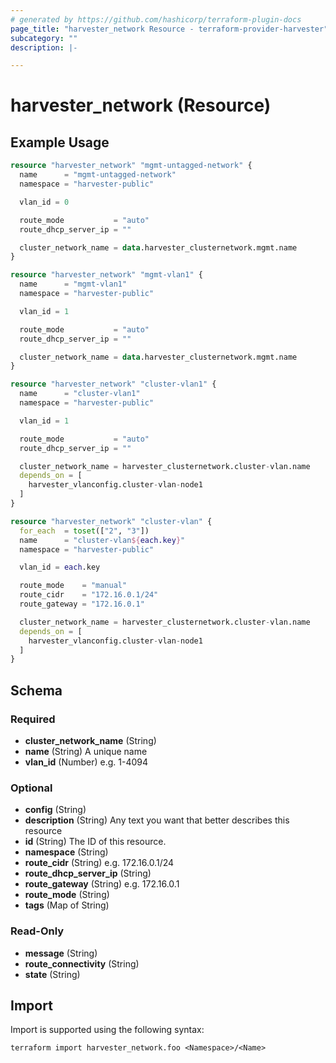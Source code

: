 ```yaml
---
# generated by https://github.com/hashicorp/terraform-plugin-docs
page_title: "harvester_network Resource - terraform-provider-harvester"
subcategory: ""
description: |-

---
```


# harvester_network (Resource)



## Example Usage

```terraform
resource "harvester_network" "mgmt-untagged-network" {
  name      = "mgmt-untagged-network"
  namespace = "harvester-public"

  vlan_id = 0

  route_mode           = "auto"
  route_dhcp_server_ip = ""

  cluster_network_name = data.harvester_clusternetwork.mgmt.name
}

resource "harvester_network" "mgmt-vlan1" {
  name      = "mgmt-vlan1"
  namespace = "harvester-public"

  vlan_id = 1

  route_mode           = "auto"
  route_dhcp_server_ip = ""

  cluster_network_name = data.harvester_clusternetwork.mgmt.name
}

resource "harvester_network" "cluster-vlan1" {
  name      = "cluster-vlan1"
  namespace = "harvester-public"

  vlan_id = 1

  route_mode           = "auto"
  route_dhcp_server_ip = ""

  cluster_network_name = harvester_clusternetwork.cluster-vlan.name
  depends_on = [
    harvester_vlanconfig.cluster-vlan-node1
  ]
}

resource "harvester_network" "cluster-vlan" {
  for_each  = toset(["2", "3"])
  name      = "cluster-vlan${each.key}"
  namespace = "harvester-public"

  vlan_id = each.key

  route_mode    = "manual"
  route_cidr    = "172.16.0.1/24"
  route_gateway = "172.16.0.1"

  cluster_network_name = harvester_clusternetwork.cluster-vlan.name
  depends_on = [
    harvester_vlanconfig.cluster-vlan-node1
  ]
}
```

<!-- schema generated by tfplugindocs -->
## Schema

### Required

- **cluster_network_name** (String)
- **name** (String) A unique name
- **vlan_id** (Number) e.g. 1-4094

### Optional

- **config** (String)
- **description** (String) Any text you want that better describes this resource
- **id** (String) The ID of this resource.
- **namespace** (String)
- **route_cidr** (String) e.g. 172.16.0.1/24
- **route_dhcp_server_ip** (String)
- **route_gateway** (String) e.g. 172.16.0.1
- **route_mode** (String)
- **tags** (Map of String)

### Read-Only

- **message** (String)
- **route_connectivity** (String)
- **state** (String)

## Import

Import is supported using the following syntax:

```shell
terraform import harvester_network.foo <Namespace>/<Name>
```
